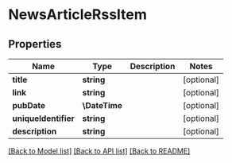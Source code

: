 # NewsArticleRssItem

## Properties
Name | Type | Description | Notes
------------ | ------------- | ------------- | -------------
**title** | **string** |  | [optional] 
**link** | **string** |  | [optional] 
**pubDate** | **\DateTime** |  | [optional] 
**uniqueIdentifier** | **string** |  | [optional] 
**description** | **string** |  | [optional] 

[[Back to Model list]](../README.md#documentation-for-models) [[Back to API list]](../README.md#documentation-for-api-endpoints) [[Back to README]](../README.md)


